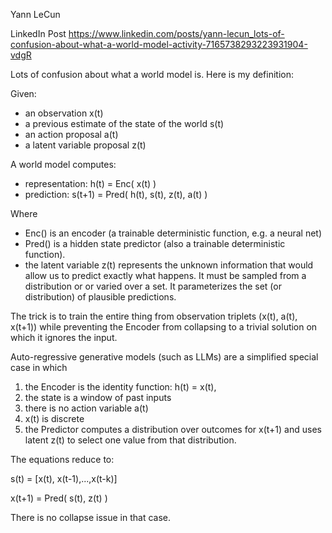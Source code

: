 Yann LeCun

LinkedIn Post
https://www.linkedin.com/posts/yann-lecun_lots-of-confusion-about-what-a-world-model-activity-7165738293223931904-vdgR

Lots of confusion about what a world model is. Here is my definition:

Given:
 - an observation x(t)
 - a previous estimate of the state of the world s(t)
 - an action proposal a(t)
 - a latent variable proposal z(t)

A world model computes:
 - representation: h(t) = Enc( x(t) )
 - prediction: s(t+1) = Pred( h(t), s(t), z(t), a(t) )

Where
 - Enc() is an encoder (a trainable deterministic function, e.g. a neural net)
 - Pred() is a hidden state predictor (also a trainable deterministic function).
 - the latent variable z(t) represents the unknown information that would allow us to predict exactly what happens. It must be sampled from a distribution or or varied over a set. It parameterizes the set (or distribution) of plausible predictions.

The trick is to train the entire thing from observation triplets (x(t), a(t), x(t+1)) while preventing the Encoder from collapsing to a trivial solution on which it ignores the input.

Auto-regressive generative models (such as LLMs) are a simplified special case in which
 1. the Encoder is the identity function: h(t) = x(t),
 2. the state is a window of past inputs
 3. there is no action variable a(t)
 4. x(t) is discrete
 5. the Predictor computes a distribution over outcomes for x(t+1) and uses latent z(t) to select one value from that distribution.

The equations reduce to:

s(t) = \[x(t), x(t-1),...,x(t-k)]

x(t+1) = Pred( s(t), z(t) )

There is no collapse issue in that case.